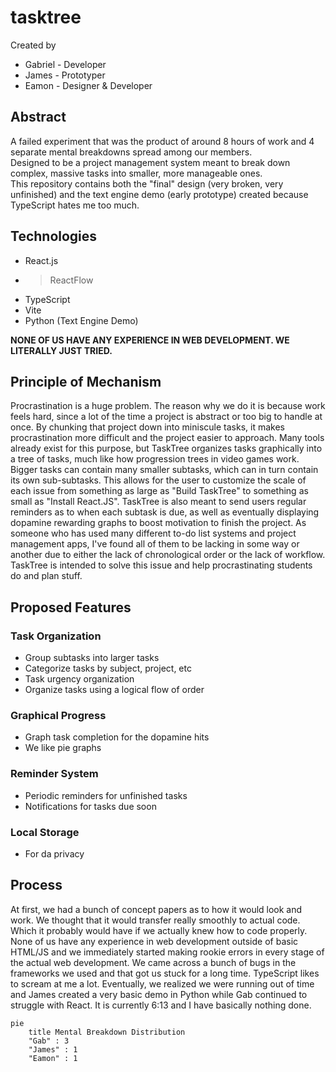 # tasktree
Created by
- Gabriel - Developer
- James - Prototyper
- Eamon - Designer & Developer
## Abstract
A failed experiment that was the product of around 8 hours of work and 4 separate mental breakdowns spread among our members.<br>
Designed to be a project management system meant to break down complex, massive tasks into smaller, more manageable ones.<br>
This repository contains both the "final" design (very broken, very unfinished) and the text engine demo (early prototype) created because TypeScript hates me too much.
## Technologies
- React.js
- > ReactFlow
- TypeScript
- Vite
- Python (Text Engine Demo)

**NONE OF US HAVE ANY EXPERIENCE IN WEB DEVELOPMENT. WE LITERALLY JUST TRIED.**
## Principle of Mechanism
Procrastination is a huge problem. The reason why we do it is because work feels hard, since a lot of the time a project is abstract
or too big to handle at once. By chunking that project down into miniscule tasks, it makes procrastination more difficult and the project
easier to approach. Many tools already exist for this purpose, but TaskTree organizes tasks graphically into a tree of tasks, much like
how progression trees in video games work. Bigger tasks can contain many smaller subtasks, which can in turn contain its own sub-subtasks. 
This allows for the user to customize the scale of each issue from something as large as "Build TaskTree" to something as small as "Install
React.JS". TaskTree is also meant to send users regular reminders as to when each subtask is due, as well as eventually displaying dopamine
rewarding graphs to boost motivation to finish the project. As someone who has used many different to-do list systems and project management
apps, I've found all of them to be lacking in some way or another due to either the lack of chronological order or the lack of workflow.
TaskTree is intended to solve this issue and help procrastinating students do and plan stuff.
## Proposed Features
### Task Organization
- Group subtasks into larger tasks
- Categorize tasks by subject, project, etc
- Task urgency organization
- Organize tasks using a logical flow of order
### Graphical Progress
- Graph task completion for the dopamine hits
- We like pie graphs
### Reminder System
- Periodic reminders for unfinished tasks
- Notifications for tasks due soon
### Local Storage
- For da privacy

## Process
At first, we had a bunch of concept papers as to how it would look and work. We thought that it would transfer really smoothly to actual code.
Which it probably would have if we actually knew how to code properly. None of us have any experience in web development outside of basic HTML/JS
and we immediately started making rookie errors in every stage of the actual web development. We came across a bunch of bugs in the frameworks we used
and that got us stuck for a long time. TypeScript likes to scream at me a lot. Eventually, we realized we were running out of time and James created
a very basic demo in Python while Gab continued to struggle with React. It is currently 6:13 and I have basically nothing done.
```mermaid
pie
    title Mental Breakdown Distribution
    "Gab" : 3
    "James" : 1
    "Eamon" : 1 
```
